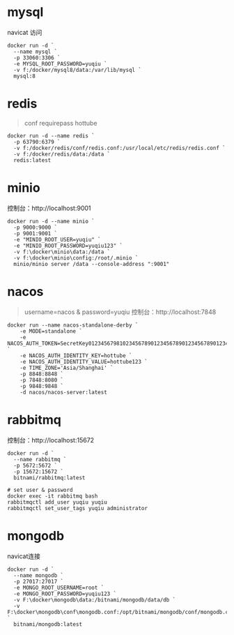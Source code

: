 # mysql

navicat 访问

```shell
docker run -d `
  --name mysql `
  -p 33060:3306 `
  -e MYSQL_ROOT_PASSWORD=yuqiu `
  -v f:/docker/mysql8/data:/var/lib/mysql `
  mysql:8

```

# redis

> conf requirepass hottube

```shell
docker run -d --name redis `
  -p 63790:6379 `
  -v f:/docker/redis/conf/redis.conf:/usr/local/etc/redis/redis.conf `
  -v f:/docker/redis/data:/data `
  redis:latest
```

# minio

控制台：http://localhost:9001

```shell
docker run -d --name minio `
  -p 9000:9000 `
  -p 9001:9001 `
  -e "MINIO_ROOT_USER=yuqiu" `
  -e "MINIO_ROOT_PASSWORD=yuqiu123" `
  -v f:\docker\minio\data:/data `
  -v f:\docker\minio\config:/root/.minio `
  minio/minio server /data --console-address ":9001"

```

# nacos

> username=nacos & password=yuqiu
控制台：http://localhost:7848

```shell
docker run --name nacos-standalone-derby `
    -e MODE=standalone `
    -e NACOS_AUTH_TOKEN=SecretKey012345679810234567890123456789012345678901234567890123456789 `
    -e NACOS_AUTH_IDENTITY_KEY=hottube `
    -e NACOS_AUTH_IDENTITY_VALUE=hottube123 `
    -e TIME_ZONE='Asia/Shanghai' `
    -p 8848:8848 `
    -p 7848:8080 `
    -p 9848:9848 `
    -d nacos/nacos-server:latest

```

# rabbitmq

控制台：http://localhost:15672

```shell
docker run -d `
  --name rabbitmq `
  -p 5672:5672 `
  -p 15672:15672 `
  bitnami/rabbitmq:latest

# set user & password
docker exec -it rabbitmq bash
rabbitmqctl add_user yuqiu yuqiu
rabbitmqctl set_user_tags yuqiu administrator

```

# mongodb

navicat连接

```shell
docker run -d `
  --name mongodb `
  -p 27017:27017 `
  -e MONGO_ROOT_USERNAME=root `
  -e MONGO_ROOT_PASSWORD=yuqiu123 `
  -v F:\docker\mongodb\data:/bitnami/mongodb/data/db `
  -v F:\docker\mongodb\conf\mongodb.conf:/opt/bitnami/mongodb/conf/mongodb.conf `
  bitnami/mongodb:latest
  
```

